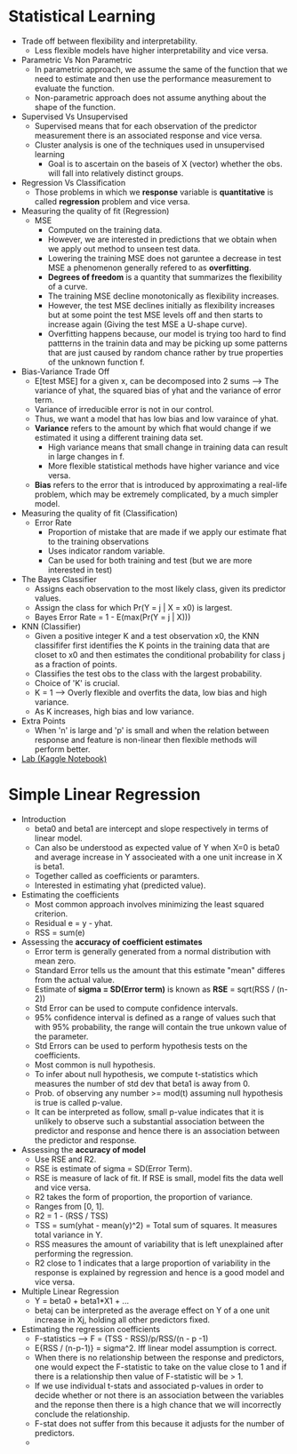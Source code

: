 # Statistical Learning
* Trade off between flexibility and interpretability.
    * Less flexible models have higher interpretability and vice versa.
* Parametric Vs Non Parametric
    * In parametric approach, we assume the same of the function that we need to estimate and then use the performance measurement to evaluate the function.
    * Non-parametric approach does not assume anything about the shape of the function.
* Supervised Vs Unsupervised
    * Supervised means that for each observation of the predictor measurement there is an associated response and vice versa.
    * Cluster analysis is one of the techniques used in unsupervised learning
        * Goal is to ascertain on the baseis of X (vector) whether the obs. will fall into relatively distinct groups.
* Regression Vs Classification
    * Those problems in which we **response** variable is **quantitative** is called **regression** problem and vice versa.
* Measuring the quality of fit (Regression)
    * MSE
        * Computed on the training data.
        * However, we are interested in predictions that we obtain when we apply out method to unseen test data.
        * Lowering the training MSE does not garuntee a decrease in test MSE a phenomenon generally refered to as **overfitting**.
        * **Degrees of freedom** is a quantity that summarizes the flexibility of a curve.
        * The training MSE decline monotonically as flexibility increases.
        * However, the test MSE declines initially as flexibility increases but at some point the test MSE levels off and then starts to increase again (Giving the test MSE a U-shape curve).
        *  Overfitting happens because, our model is trying too hard to find pattterns in the trainin data and may be picking up some patterns that are just caused by random chance rather by true properties of the unknown function f.
* Bias-Variance Trade Off
    * E[test MSE] for a given x, can be decomposed into 2 sums --> The variance of yhat, the squared bias of yhat and the variance of error term.
    * Variance of irreducible error is not in our control.
    * Thus, we want a model that has low bias and low varaince of yhat.
    * **Variance** refers to the amount by which fhat would change if we estimated it using a different training data set.
        * High variance means that small change in training data can result in large changes in f.
        * More flexible statistical methods have higher variance and vice versa.
    * **Bias** refers to the error that is introduced by approximating a real-life problem, which may be extremely complicated, by a much simpler model.
* Measuring the quality of fit (Classification)
    * Error Rate
        * Proportion of mistake that are made if we apply our estimate fhat to the training observations
        * Uses indicator random variable.
        * Can be used for both training and test (but we are more interested in test)
* The Bayes Classifier
    * Assigns each observation to the most likely class, given its predictor values.
    * Assign the class for which Pr(Y = j | X = x0) is largest.
    * Bayes Error Rate = 1 - E(max(Pr(Y = j | X)))
* KNN (Classifier)
    * Given a positive integer K and a test observation x0, the KNN classififer first identifies the K points in the training data that are closet to x0 and then estimates the conditional probability for class j as a fraction of points.
    * Classifies the test obs to the class with the largest probability.
    * Choice of 'K' is crucial.
    * K = 1 --> Overly flexible and overfits the data, low bias and high variance.
    * As K increases, high bias and low variance.
* Extra Points
    * When 'n' is large and 'p' is small and when the relation between response and feature is non-linear then flexible methods will perform better.
* [Lab (Kaggle Notebook)](https://www.kaggle.com/sameepvani/chapter2-islr-statisticallearning)

# Simple Linear Regression
* Introduction
    * beta0 and beta1 are intercept and slope respectively in terms of linear model.
    * Can also be understood as expected value of Y when X=0 is beta0 and average increase in Y associeated with a one unit increase in X is beta1.
    * Together called as coefficients or paramters.
    * Interested in estimating yhat (predicted value).
* Estimating the coefficients
    * Most common approach involves minimizing the least squared criterion.
    * Residual e = y - yhat.
    * RSS = sum(e)
* Assessing the **accuracy of coefficient estimates**
    * Error term is generally generated from a normal distribution with mean zero.
    * Standard Error tells us the amount that this estimate "mean" differes from the actual value.
    * Estimate of **sigma = SD(Error term)** is known as **RSE** = sqrt(RSS / (n-2))
    * Std Error can be used to compute confidence intervals.
    * 95% confidence interval is defined as a range of values such that with 95% probability, the range will contain the true unkown value of the parameter.
    * Std Errors can be used to perform hypothesis tests on the coefficients.
    * Most common is null hypothesis.
    * To infer about null hypothesis, we compute t-statistics which measures the number of std dev that beta1 is away from 0.
    * Prob. of observing any number >= mod(t) assuming null hypothesis is true is called p-value.
    * It can be interpreted as follow, small p-value indicates that it is unlikely to observe such a substantial association between the predictor and response and hence there is an association between the predictor and response.
* Assessing the **accuracy of model**
    * Use RSE and R2.
    * RSE is estimate of sigma = SD(Error Term).
    * RSE is measure of lack of fit. If RSE is small, model fits the data well and vice versa.
    * R2 takes the form of proportion, the proportion of variance.
    * Ranges from [0, 1].
    * R2 = 1 - (RSS / TSS)
    * TSS = sum(yhat - mean(y)^2) = Total sum of squares. It measures total variance in Y.
    * RSS measures the amount of variability that is left unexplained after performing the regression.
    * R2 close to 1 indicates that a large proportion of variability in the response is explained by regression and hence is a good model and vice versa.
* Multiple Linear Regression
    * Y = beta0 + beta1*X1 + ...
    * betaj can be interpreted as the average effect on Y of a one unit increase in Xj, holding all other predictors fixed.
* Estimating the regression coefficients
    * F-statistics --> F = (TSS - RSS)/p/RSS/(n - p -1)
    * E{RSS / (n-p-1)} = sigma^2. Iff linear model assumption is correct.
    * When there is no relationship between the response and predictors, one would expect the F-statistic to take on the value close to 1 and if there is a relationship then value of F-statistic will be > 1.
    * If we use individual t-stats and associated p-values in order to decide whether or not there is an association between the variables and the reponse then there is a high chance that we will incorrectly conclude the relationship.
    * F-stat does not suffer from this because it adjusts for the number of predictors.
    * 